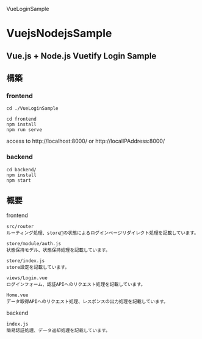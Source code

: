 VueLoginSample
# VuejsNodejsSample
## Vue.js + Node.js Vuetify Login Sample

## 構築
### frontend
```
cd ./VueLoginSample
```
```
cd frontend
npm install
npm run serve
```
access to http://localhost:8000/ or http://localIPAddress:8000/
### backend
```
cd backend/
npm install
npm start
```

## 概要
frontend  
```
src/router
ルーティング処理、storeの状態によるログインページリダイレクト処理を記載しています。

store/module/auth.js
状態保持モデル、状態保持処理を記載しています。

store/index.js
store設定を記載しています。

views/Login.vue
ログインフォーム、認証APIへのリクエスト処理を記載しています。

Home.vue
データ取得APIへのリクエスト処理、レスポンスの出力処理を記載しています。

```

backend  
```
index.js
簡易認証処理、データ返却処理を記載しています。
```
